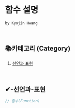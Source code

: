 # 함수 설명

`by Kyojin Hwang`

<br/>

## 📚카테고리 (Category)

1. [선언과 표현](#-선언과-표현)

<br/>

## ✔-선언과-표현

```javascript
// 함수(Function)
```
